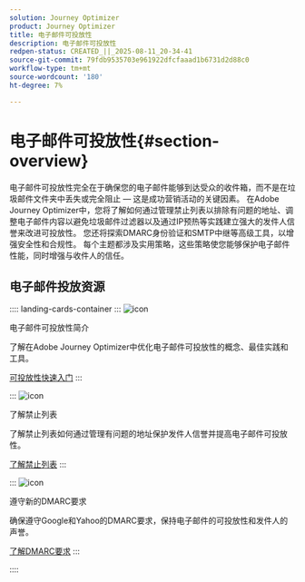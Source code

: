 ```yaml
---
solution: Journey Optimizer
product: Journey Optimizer
title: 电子邮件可投放性
description: 电子邮件可投放性
redpen-status: CREATED_||_2025-08-11_20-34-41
source-git-commit: 79fdb9535703e961922dfcfaaad1b6731d2d88c0
workflow-type: tm+mt
source-wordcount: '180'
ht-degree: 7%

---
```



# 电子邮件可投放性{#section-overview}

电子邮件可投放性完全在于确保您的电子邮件能够到达受众的收件箱，而不是在垃圾邮件文件夹中丢失或完全阻止 — 这是成功营销活动的关键因素。 在Adobe Journey Optimizer中，您将了解如何通过管理禁止列表以排除有问题的地址、调整电子邮件内容以避免垃圾邮件过滤器以及通过IP预热等实践建立强大的发件人信誉来改进可投放性。 您还将探索DMARC身份验证和SMTP中继等高级工具，以增强安全性和合规性。 每个主题都涉及实用策略，这些策略使您能够保护电子邮件性能，同时增强与收件人的信任。

## 电子邮件投放资源

:::: landing-cards-container
:::
![icon](https://cdn.experienceleague.adobe.com/icons/book.svg?lang=zh-Hans)

电子邮件可投放性简介

了解在Adobe Journey Optimizer中优化电子邮件可投放性的概念、最佳实践和工具。

[可投放性快速入门](../using/reports/deliverability.md)
:::

:::
![icon](https://cdn.experienceleague.adobe.com/icons/list-check.svg?lang=zh-Hans)

了解禁止列表

了解禁止列表如何通过管理有问题的地址保护发件人信誉并提高电子邮件可投放性。

[了解禁止列表](../using/reports/suppression-list.md)
:::

:::
![icon](https://cdn.experienceleague.adobe.com/icons/shield-halved.svg?lang=zh-Hans)

遵守新的DMARC要求

确保遵守Google和Yahoo的DMARC要求，保持电子邮件的可投放性和发件人的声誉。

[了解DMARC要求](../using/configuration/dmarc-record-update.md)
:::

::::
